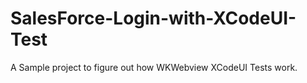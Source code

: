 # SalesForce-Login-with-XCodeUI-Test
 
A Sample project to figure out how WKWebview XCodeUI Tests work.

